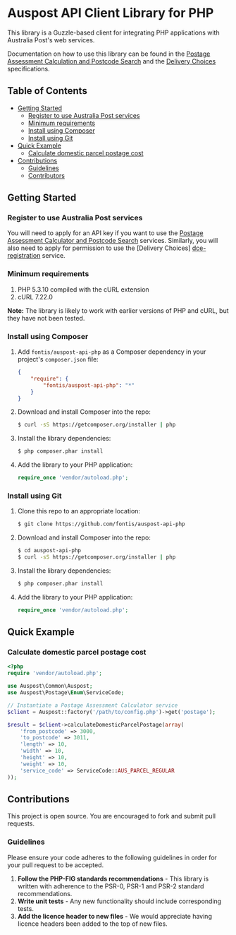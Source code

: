 Auspost API Client Library for PHP
==================================

This library is a Guzzle-based client for integrating PHP applications with
Australia Post's web services.

Documentation on how to use this library can be found in the [Postage
Assessment Calculation and Postcode Search][pacpcs-api-specification] and the
[Delivery Choices][dce-api-specification] specifications.

## Table of Contents

* [Getting Started](#getting-started)
  * [Register to use Australia Post services](#register-to-use-australia-post-services)
  * [Minimum requirements](#minimum-requirements)
  * [Install using Composer](#install-using-composer)
  * [Install using Git](#install-using-git)
* [Quick Example](#quick-example)
  * [Calculate domestic parcel postage cost](#calculate-domestic-parcel-postage-cost)
* [Contributions](#contributions)
  * [Guidelines](#guidelines)
  * [Contributors](#contributors)

## Getting Started

### Register to use Australia Post services

You will need to apply for an API key if you want to use the [Postage Assessment
Calculator and Postcode Search][pacpcs-registration] services. Similarly, you
will also need to apply for permission to use the [Delivery Choices]
[dce-registration] service.

### Minimum requirements

1. PHP 5.3.10 compiled with the cURL extension
1. cURL 7.22.0

**Note:** The library is likely to work with earlier versions of PHP and cURL,
but they have not been tested.

### Install using Composer

1. Add `fontis/auspost-api-php` as a Composer dependency in your project's `composer.json` file:
    ```json
    {
        "require": {
            "fontis/auspost-api-php": "*"
        }
    }
    ```

2. Download and install Composer into the repo:
    ```bash
    $ curl -sS https://getcomposer.org/installer | php
    ```

3. Install the library dependencies:
    ```bash
    $ php composer.phar install
    ```

4. Add the library to your PHP application:
    ```php
    require_once 'vendor/autoload.php';
    ```

### Install using Git

1. Clone this repo to an appropriate location:
    ```bash
    $ git clone https://github.com/fontis/auspost-api-php
    ```

2. Download and install Composer into the repo:
    ```bash
    $ cd auspost-api-php
    $ curl -sS https://getcomposer.org/installer | php
    ```

3. Install the library dependencies:
    ```bash
    $ php composer.phar install
    ```

4. Add the library to your PHP application:
    ```php
    require_once 'vendor/autoload.php';
    ```

## Quick Example

### Calculate domestic parcel postage cost

```php
<?php
require 'vendor/autoload.php';

use Auspost\Common\Auspost;
use Auspost\Postage\Enum\ServiceCode;

// Instantiate a Postage Assessment Calculator service
$client = Auspost::factory('/path/to/config.php')->get('postage');

$result = $client->calculateDomesticParcelPostage(array(
    'from_postcode' => 3000,
    'to_postcode' => 3011,
    'length' => 10,
    'width' => 10,
    'height' => 10,
    'weight' => 10,
    'service_code' => ServiceCode::AUS_PARCEL_REGULAR
));
```

## Contributions

This project is open source. You are encouraged to fork and submit pull
requests.

### Guidelines

Please ensure your code adheres to the following guidelines in order for your
pull request to be accepted.

1. **Follow the PHP-FIG standards recommendations** - This library is written
with adherence to the PSR-0, PSR-1 and PSR-2 standard recommendations.
1. **Write unit tests** - Any new functionality should include corresponding
tests.
1. **Add the licence header to new files** - We would appreciate having licence
headers been added to the top of new files.

[pacpcs-api-specification]: http://auspost.com.au/devcentre/assets/pdfs/pac-pcs-technical-specification.pdf
[pacpcs-registration]: https://auspost.com.au/forms/pacpcs-registration.html
[dce-registration]: https://auspost.com.au/forms/dce-registration.html
[dce-api-specification]: http://auspost.com.au/devcentre/assets/pdfs/delivery-choice-technical-specificationsv3-4.pdf
